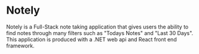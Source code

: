 # Notely
Notely is a Full-Stack note taking application that gives users the ability to find notes through many filters such as "Todays Notes" and "Last 30 Days". This application is produced with a .NET web api  and React front end framework.
